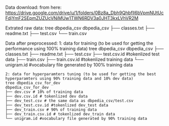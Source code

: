 Data download:
from here: https://drive.google.com/drive/u/1/folders/0Bz8a_Dbh9Qhbfll6bVpmNUtUcFdjYmF2SEpmZUZUcVNiMUw1TWN6RDV3a0JHT3kxLVhVR2M 

Extrated raw data:
    tree dbpedia_csv
    dbpedia_csv
    ├── classes.txt
    ├── readme.txt
    ├── test.csv
    └── train.csv


Data after preprocessed:
    1: data for training (to be used for getting the performance using 100% training data)
    tree dbpedia_csv
    dbpedia_csv 
    ├── classes.txt
    ├── readme.txt
    ├── test.csv
    ├── test.csv.id #tokenlized test data
    ├── train.csv
    ├── train.csv.id #tokenlized training data
    └── unigram.id #vocabulary file generated by 100% training data

    2: data for hyperparamters tuning (to be used for getting the best hyperparamters using 90% training data and 10% dev data)
    tree dbpedia_csv_for_dev
    dbpedia_csv_for_dev
    ├── dev.csv # 10% of training data
    ├── dev.csv.id # tokenlized dev data
    ├── dev_test.csv # the same data as dbpedia_csv/test.csv  
    ├── dev_test.csv.id #tokenlized dev_test data 
    ├── dev_train.csv # 90% of training data
    ├── dev_train.csv.id # tokenlized dev_train data 
    └── unigram.id #vocabulary file generated by 90% training data

